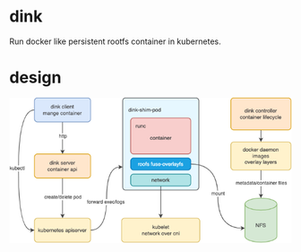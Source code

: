 # dink

Run docker like persistent rootfs container in kubernetes.

# design

![Dink Architecture](docs/design.png)